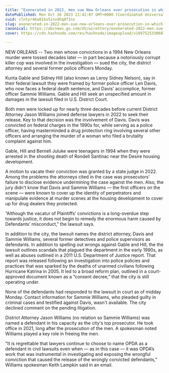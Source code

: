 ```yaml
---
title: "Exonerated in 2022, men sue New Orleans over prosecution in which killer cop Len Davis played a role"
datePublished: Mon Oct 16 2023 21:42:07 GMT+0000 (Coordinated Universal Time)
cuid: clntyr46a01bs5invdhq8f1nz
slug: exonerated-in-2022-men-sue-new-orleans-over-prosecution-in-which-killer-cop-len-davis-played-a-role
canonical: https://abcnews.go.com/US/wireStory/exonerated-2022-men-sue-new-orleans-prosecution-killer-104020373
cover: https://cdn.hashnode.com/res/hashnode/imageupload/v1697525330687/73b24e26-3b15-4845-918b-1a7d745f1720.jpeg

---
```


NEW ORLEANS -- Two men whose convictions in a 1994 New Orleans murder were tossed decades later — in part because a notoriously corrupt killer cop was involved in the investigation — sued the city, the district attorney and several former police officers Monday.

Kunta Gable and Sidney Hill (also known as Leroy Sidney Nelson), say in their federal lawsuit they were framed by former police officer Len Davis, who now faces a federal death sentence, and Davis' accomplice, former officer Sammie Williams. Gable and Hill seek an unspecified amount in damages in the lawsuit filed in U.S. District Court.

Both men were locked up for nearly three decades before current District Attorney Jason Williams joined defense lawyers in 2022 to seek their release. Key to that decision was the involvement of Davis. Davis was convicted on federal charges in the 1990s for, while serving as a police officer, having masterminded a drug protection ring involving several other officers and arranging the murder of a woman who filed a brutality complaint against him.

Gable, Hill and Bernell Juluke were teenagers in 1994 when they were arrested in the shooting death of Rondell Santinac near the Desire housing development.

A motion to vacate their conviction was granted by a state judge in 2022. Among the problems the attorneys cited in the case was prosecutors' failure to disclose evidence undermining the case against the men. Also, the jury didn't know that Davis and Sammie Williams — the first officers on the scene — were known to cover up the identity of perpetrators and manipulate evidence at murder scenes at the housing development to cover up for drug dealers they protected.

“Although the vacatur of Plaintiffs’ convictions is a long-overdue step towards justice, it does not begin to remedy the enormous harm caused by Defendants’ misconduct,” the lawsuit says.

In addition to the city, the lawsuit names the district attorney, Davis and Sammie Williams, several former detectives and police supervisors as defendants. In addition to spelling out wrongs against Gable and Hill, the the lawsuit outlines scandals that plagued the department in the early 1990s, as well as abuses outlined in a 2011 U.S. Department of Justice report. That report was released following an investigation into police policies and practices that was sparked by the deaths of unarmed civilians following Hurricane Katrina in 2005. It led to a broad reform plan, outlined in a court-approved document known as a “consent decree,” that the city is still operating under.

None of the defendants had responded to the lawsuit in court as of midday Monday. Contact information for Sammie Williams, who pleaded guilty in criminal cases and testified against Davis, wasn't available. The city declined comment on the pending litigation.

District Attorney Jason Williams (no relation so Sammie Williams) was named a defendant in his capacity as the city's top prosecutor. He took office in 2021, long after the prosecution of the men. A spokesman noted Williams played a key role in freeing the men.

"It is regrettable that lawyers continue to choose to name OPDA as a defendant in civil lawsuits even when — as in this case — it was OPDA’s work that was instrumental in investigating and exposing the wrongful conviction that caused the release of the wrongly convicted defendants,” Williams spokesman Keith Lampkin said in an email.